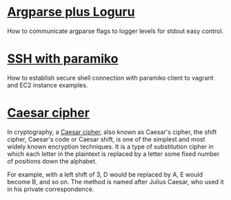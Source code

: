 # [Argparse plus Loguru](https://github.com/karma-git/PythonExloring/blob/master/loguru_argparse/)
How to communicate argparse flags to logger levels for stdout easy control.
# [SSH with paramiko](https://github.com/karma-git/PythonExloring/blob/master/paramiko/)
How to establish secure shell connection with paramiko client to vagrant and EC2 instance examples.
# [Caesar cipher](https://github.com/karma-git/PythonExloring/blob/master/caesar-cipher/)
In cryptography, a [Caesar cipher](https://en.wikipedia.org/wiki/Caesar_cipher), also known as Caesar's cipher, the shift cipher, Caesar's code or Caesar shift, is one of the simplest and most widely known encryption techniques. It is a type of substitution cipher in which each letter in the plaintext is replaced by a letter some fixed number of positions down the alphabet. 

For example, with a left shift of 3, D would be replaced by A, E would become B, and so on. The method is named after Julius Caesar, who used it in his private correspondence.
